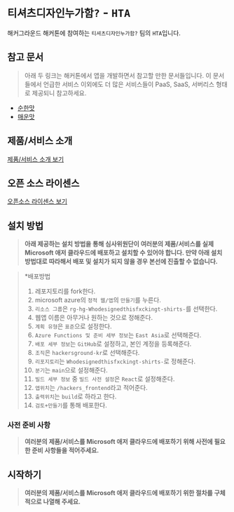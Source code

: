 # `티셔츠디자인누가함?` - `HTA`

해커그라운드 해커톤에 참여하는 `티셔츠디자인누가함?` 팀의 `HTA`입니다.

## 참고 문서

> 아래 두 링크는 해커톤에서 앱을 개발하면서 참고할 만한 문서들입니다. 이 문서들에서 언급한 서비스 이외에도 더 많은 서비스들이 PaaS, SaaS, 서버리스 형태로 제공되니 참고하세요.

- [순한맛](./REFERENCES_BASIC.md)
- [매운맛](./REFERENCES_ADVANCED.md)

## 제품/서비스 소개

<!-- 아래 링크는 지우지 마세요 -->
[제품/서비스 소개 보기](TOPIC.md)
<!-- 위 링크는 지우지 마세요 -->

## 오픈 소스 라이센스

<!-- 아래 링크는 지우지 마세요 -->
[오픈소스 라이센스 보기](./LICENSE)
<!-- 위 링크는 지우지 마세요 -->

## 설치 방법

> **아래 제공하는 설치 방법을 통해 심사위원단이 여러분의 제품/서비스를 실제 Microsoft 애저 클라우드에 배포하고 설치할 수 있어야 합니다. 만약 아래 설치 방법대로 따라해서 배포 및 설치가 되지 않을 경우 본선에 진출할 수 없습니다.**

> *배포방법
> 1. 레포지토리를 fork한다.
> 2. microsoft azure의 `정적 웹/앱`의 `만들기`를 누른다.
> 3. `리소스 그룹`은 `rg-hg-Whodesignedthisfxckingt-shirts-`를 선택한다.
> 4. 웹앱 이름은 아무거나 원하는 것으로 정해준다.
> 5. `계획 유형`은 `표준`으로 설정한다.
> 6. `Azure Functions 및 준비 세부 정보`는 `East Asia`로 선택해준다.
> 7. `배포 세부 정보`는 `GitHub`로 설정하고, 본인 계정을 등록해준다.
> 8. `조직`은 `hackersground-kr`로 선택해준다.
> 9. `리포지토리`는 `Whodesignedthisfxckingt-shirts-`로 정해준다.
> 10. `분기`는 `main`으로 설정해준다.
> 11. `빌드 세부 정보` 중 `빌드 사전 설정`은 `React`로 설정해준다.
> 12. `앱위치`는 `/hackers_frontend`라고 적어준다.
> 13. `출력위치`는 `build`로 하라고 한다.
> 14. `검토+만들기`를 통해 배포한다.
> 

### 사전 준비 사항

> **여러분의 제품/서비스를 Microsoft 애저 클라우드에 배포하기 위해 사전에 필요한 준비 사항들을 적어주세요.**

## 시작하기

> **여러분의 제품/서비스를 Microsoft 애저 클라우드에 배포하기 위한 절차를 구체적으로 나열해 주세요.**
